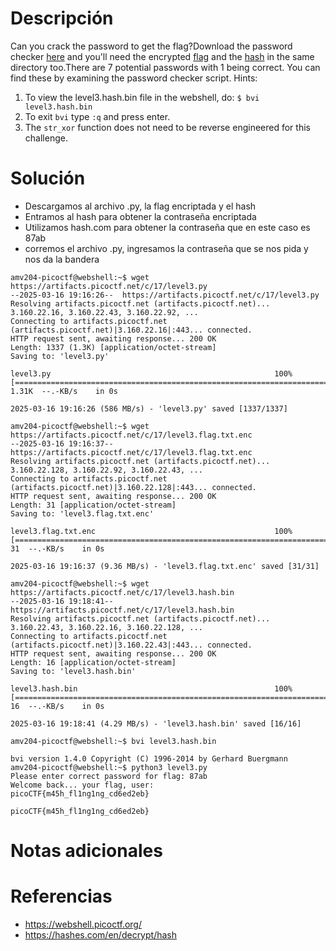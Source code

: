 # Descripción
Can you crack the password to get the flag?Download the password checker [here](https://artifacts.picoctf.net/c/17/level3.py) and you'll need the encrypted [flag](https://artifacts.picoctf.net/c/17/level3.flag.txt.enc) and the [hash](https://artifacts.picoctf.net/c/17/level3.hash.bin) in the same directory too.There are 7 potential passwords with 1 being correct. You can find these by examining the password checker script.
Hints:
1. To view the level3.hash.bin file in the webshell, do: `$ bvi level3.hash.bin`
2. To exit `bvi` type `:q` and press enter.
3. The `str_xor` function does not need to be reverse engineered for this challenge.
# Solución
- Descargamos al archivo .py, la flag encriptada y el hash
- Entramos al hash para obtener la contraseña encriptada
- Utilizamos hash.com para obtener la contraseña que en este caso es 87ab
- corremos el archivo .py, ingresamos la contraseña que se nos pida y nos da la bandera
```
amv204-picoctf@webshell:~$ wget https://artifacts.picoctf.net/c/17/level3.py
--2025-03-16 19:16:26--  https://artifacts.picoctf.net/c/17/level3.py
Resolving artifacts.picoctf.net (artifacts.picoctf.net)... 3.160.22.16, 3.160.22.43, 3.160.22.92, ...
Connecting to artifacts.picoctf.net (artifacts.picoctf.net)|3.160.22.16|:443... connected.
HTTP request sent, awaiting response... 200 OK
Length: 1337 (1.3K) [application/octet-stream]
Saving to: 'level3.py'

level3.py                                                  100%[=======================================================================================================================================>]   1.31K  --.-KB/s    in 0s      

2025-03-16 19:16:26 (586 MB/s) - 'level3.py' saved [1337/1337]

amv204-picoctf@webshell:~$ wget https://artifacts.picoctf.net/c/17/level3.flag.txt.enc
--2025-03-16 19:16:37--  https://artifacts.picoctf.net/c/17/level3.flag.txt.enc
Resolving artifacts.picoctf.net (artifacts.picoctf.net)... 3.160.22.128, 3.160.22.92, 3.160.22.43, ...
Connecting to artifacts.picoctf.net (artifacts.picoctf.net)|3.160.22.128|:443... connected.
HTTP request sent, awaiting response... 200 OK
Length: 31 [application/octet-stream]
Saving to: 'level3.flag.txt.enc'

level3.flag.txt.enc                                        100%[=======================================================================================================================================>]      31  --.-KB/s    in 0s      

2025-03-16 19:16:37 (9.36 MB/s) - 'level3.flag.txt.enc' saved [31/31]

amv204-picoctf@webshell:~$ wget https://artifacts.picoctf.net/c/17/level3.hash.bin
--2025-03-16 19:18:41--  https://artifacts.picoctf.net/c/17/level3.hash.bin
Resolving artifacts.picoctf.net (artifacts.picoctf.net)... 3.160.22.43, 3.160.22.16, 3.160.22.128, ...
Connecting to artifacts.picoctf.net (artifacts.picoctf.net)|3.160.22.43|:443... connected.
HTTP request sent, awaiting response... 200 OK
Length: 16 [application/octet-stream]
Saving to: 'level3.hash.bin'

level3.hash.bin                                            100%[=======================================================================================================================================>]      16  --.-KB/s    in 0s      

2025-03-16 19:18:41 (4.29 MB/s) - 'level3.hash.bin' saved [16/16]

amv204-picoctf@webshell:~$ bvi level3.hash.bin

bvi version 1.4.0 Copyright (C) 1996-2014 by Gerhard Buergmann
amv204-picoctf@webshell:~$ python3 level3.py
Please enter correct password for flag: 87ab
Welcome back... your flag, user:
picoCTF{m45h_fl1ng1ng_cd6ed2eb}

picoCTF{m45h_fl1ng1ng_cd6ed2eb}
```
# Notas adicionales
# Referencias
- https://webshell.picoctf.org/
- https://hashes.com/en/decrypt/hash
